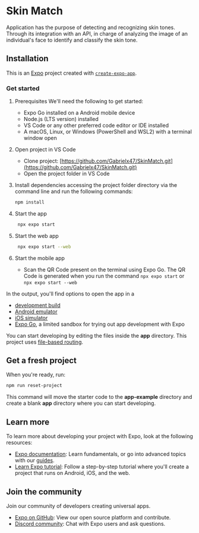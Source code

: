 # Skin Match
Application has the purpose of detecting and recognizing skin tones. Through its integration with an API, in charge of analyzing the image of an individual's face to identify and classify the skin tone.

## Installation

This is an [Expo](https://expo.dev) project created with [`create-expo-app`](https://www.npmjs.com/package/create-expo-app).

### Get started

1. Prerequisites
We'll need the following to get started:

   - Expo Go installed on a Android mobile device
   - Node.js (LTS version) installed
   - VS Code or any other preferred code editor or IDE installed
   - A macOS, Linux, or Windows (PowerShell and WSL2) with a terminal window open

2. Open project in VS Code
   - Clone project: [https://github.com/Gabrielx47/SkinMatch.git](https://github.com/Gabrielx47/SkinMatch.git)
   - Open the project folder in VS Code

4. Install dependencies accessing the project folder directory via the command line and run the following commands:

   ```bash
   npm install
   ```

6. Start the app

   ```bash
    npx expo start
   ```
7. Start the web app
   ```bash
    npx expo start --web
   ```
8. Start the mobile app
   - Scan the QR Code present on the terminal using Expo Go. The QR Code is generated when you run the command ```npx expo start``` or ```npx expo start --web```

In the output, you'll find options to open the app in a

- [development build](https://docs.expo.dev/develop/development-builds/introduction/)
- [Android emulator](https://docs.expo.dev/workflow/android-studio-emulator/)
- [iOS simulator](https://docs.expo.dev/workflow/ios-simulator/)
- [Expo Go](https://expo.dev/go), a limited sandbox for trying out app development with Expo

You can start developing by editing the files inside the **app** directory. This project uses [file-based routing](https://docs.expo.dev/router/introduction).

## Get a fresh project

When you're ready, run:

```bash
npm run reset-project
```

This command will move the starter code to the **app-example** directory and create a blank **app** directory where you can start developing.

## Learn more

To learn more about developing your project with Expo, look at the following resources:

- [Expo documentation](https://docs.expo.dev/): Learn fundamentals, or go into advanced topics with our [guides](https://docs.expo.dev/guides).
- [Learn Expo tutorial](https://docs.expo.dev/tutorial/introduction/): Follow a step-by-step tutorial where you'll create a project that runs on Android, iOS, and the web.

## Join the community

Join our community of developers creating universal apps.

- [Expo on GitHub](https://github.com/expo/expo): View our open source platform and contribute.
- [Discord community](https://chat.expo.dev): Chat with Expo users and ask questions.
